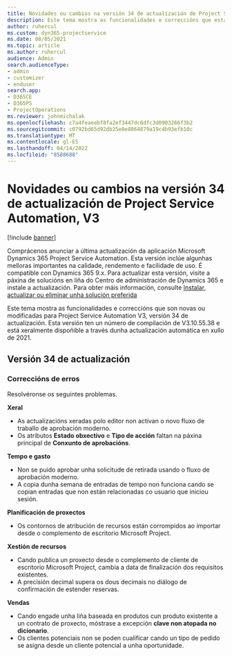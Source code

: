```yaml
---
title: Novidades ou cambios na versión 34 de actualización de Project Service Automation, V3
description: Este tema mostra as funcionalidades e correccións que están dispoñibles la versión 34 de actualización de Project Service Automation, V3.
author: ruhercul
ms.custom: dyn365-projectservice
ms.date: 08/05/2021
ms.topic: article
ms.author: ruhercul
audience: Admin
search.audienceType:
- admin
- customizer
- enduser
search.app:
- D365CE
- D365PS
- ProjectOperations
ms.reviewer: johnmichalak
ms.openlocfilehash: c7a4feaeebf8fa2ef3447dc6dfc3d0903266f3b2
ms.sourcegitcommit: c0792bd65d92db25e0e8864879a19c4b93efb10c
ms.translationtype: MT
ms.contentlocale: gl-ES
ms.lasthandoff: 04/14/2022
ms.locfileid: "8588688"
---
```

# <a name="whats-new-or-changed-in-project-service-automation-update-release-34-v3"></a>Novidades ou cambios na versión 34 de actualización de Project Service Automation, V3

[!include [banner](../includes/psa-now-project-operations.md)]

Comprácenos anunciar a última actualización da aplicación Microsoft Dynamics 365 Project Service Automation. Esta versión inclúe algunhas melloras importantes na calidade, rendemento e facilidade de uso. É compatible con Dynamics 365 9.x. Para actualizar esta versión, visite a páxina de solucións en liña do Centro de administración de Dynamics 365 e instale a actualización. Para obter máis información, consulte [Instalar, actualizar ou eliminar unha solución preferida](/power-platform/admin/install-remove-preferred-solution)

Este tema mostra as funcionalidades e correccións que son novas ou modificadas para Project Service Automation V3, versión 34 de actualización. Esta versión ten un número de compilación de V3.10.55.38 e está xeralmente dispoñible a través dunha actualización automática en xullo de 2021.

## <a name="update-release-34"></a>Versión 34 de actualización

### <a name="bug-fixes"></a>Correccións de erros
Resolvéronse os seguintes problemas.

**Xeral**

- As actualizacións xeradas polo editor non activan o novo fluxo de traballo de aprobación moderno.
- Os atributos **Estado obxectivo** e **Tipo de acción** faltan na páxina principal de **Conxunto de aprobacións**.

**Tempo e gasto**

- Non se puido aprobar unha solicitude de retirada usando o fluxo de aprobación moderno.
- A copia dunha semana de entradas de tempo non funciona cando se copian entradas que non están relacionadas co usuario que iniciou sesión.

**Planificación de proxectos**

- Os contornos de atribución de recursos están corrompidos ao importar desde o complemento de escritorio Microsoft Project.

**Xestión de recursos**

- Cando publica un proxecto desde o complemento de cliente de escritorio Microsoft Project, cambia a data de finalización dos requisitos existentes.
- A precisión decimal supera os dous decimais no diálogo de confirmación de estender reservas.

**Vendas**

- Cando engade unha liña baseada en produtos cun produto existente a un contrato de proxecto, móstrase a excepción **clave non atopada no dicionario**.
- Os clientes potenciais non se poden cualificar cando un tipo de pedido se asigna desde un cliente potencial a unha oportunidade.
